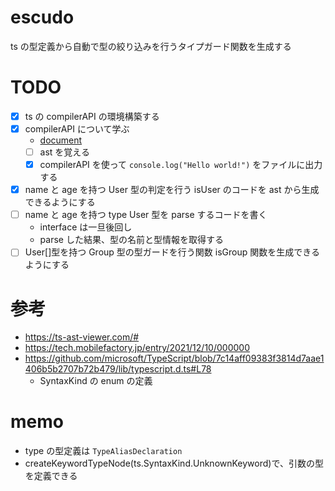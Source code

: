 # escudo

ts の型定義から自動で型の絞り込みを行うタイプガード関数を生成する

# TODO

- [x] ts の compilerAPI の環境構築する
- [x] compilerAPI について学ぶ
  - [document](https://github.com/microsoft/TypeScript/wiki/Using-the-Compiler-API)
  - [ ] ast を覚える
  - [x] compilerAPI を使って `console.log("Hello world!")` をファイルに出力する
- [x] name と age を持つ User 型の判定を行う isUser のコードを ast から生成できるようにする
- [ ] name と age を持つ type User 型を parse するコードを書く
  - interface は一旦後回し
  - parse した結果、型の名前と型情報を取得する
- [ ] User[]型を持つ Group 型の型ガードを行う関数 isGroup 関数を生成できるようにする

# 参考

- https://ts-ast-viewer.com/#
- https://tech.mobilefactory.jp/entry/2021/12/10/000000
- https://github.com/microsoft/TypeScript/blob/7c14aff09383f3814d7aae1406b5b2707b72b479/lib/typescript.d.ts#L78
  - SyntaxKind の enum の定義

# memo

- type の型定義は `TypeAliasDeclaration`
- createKeywordTypeNode(ts.SyntaxKind.UnknownKeyword)で、引数の型を定義できる
